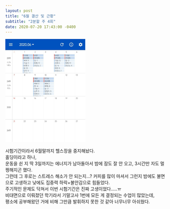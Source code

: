 ```yaml
---
layout: post
title: "6월 결산 및 근황"
subtitle: "2분할 주 4회"
date: 2020-07-20 17:43:00 -0400
---
```


<img src="/img/posts/2020-07-20.jpg" width="50%" height="50%">

시험기간이라서 6월말까지 헬스장을 중지해놨다.  
홀딩이라고 하나,  
운동을 쉰 지 딱 3일까지는 에너지가 남아돌아서 밤에 잠도 잘 안 오고, 3시간만 자도 멀쩡해지곤 했다.  
그런데 그 후로는 스트레스 해소가 안 되는지...? 커피를 많이 마셔서 그런지 밤에도 불면으로 고생하고 낮에도 집중력 하락+불안감으로 힘들었다.   
주기적인 문제도 닥쳐서 이번 시험기간은 진짜 고생이었다.....ㅠ  
비대면으로 이뤄졌던 학기라서 기말고사 1번에 모든 게 결정되는 수업이 많았는데,  
평소에 공부해왔던 거에 비해 그만큼 발휘하지 못한 것 같아 너무너무 아쉬웠다.